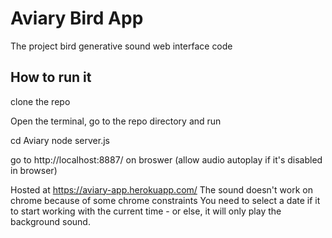 # Aviary Bird App
The project bird generative sound web interface code

## How to run it
clone the repo

Open the terminal, go to the repo directory and run

cd Aviary
node server.js

go to http://localhost:8887/ on broswer (allow audio autoplay if it's disabled in browser)

Hosted at https://aviary-app.herokuapp.com/
The sound doesn't work on chrome because of some chrome constraints 
You need to select a date if it to start working with the current time - or else, it will only play the background sound.
